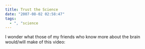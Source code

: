 ```yaml
---
title: Trust the Science
date: "2007-08-02 02:58:47"
tags:
  - ", "science
---
```

I wonder what those of my friends who know more about the brain would/will make of this video:

<object width="425" height="350"><param name="movie" value="http://www.youtube.com/v/m-00PPTHfn8" /><param name="wmode" value="transparent" /><embed src="http://www.youtube.com/v/m-00PPTHfn8" type="application/x-shockwave-flash" wmode="transparent" width="425" height="350" /></object>



